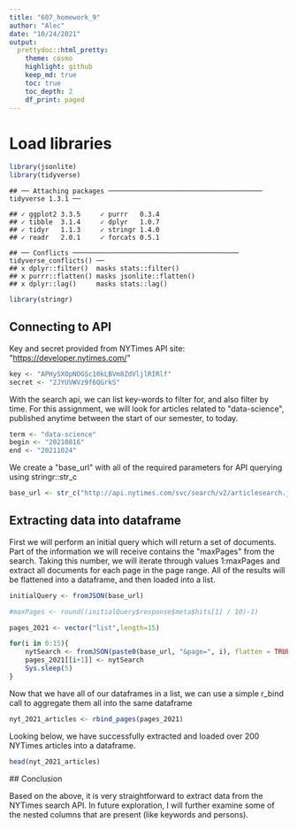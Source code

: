 ```yaml
---
title: "607_homework_9"
author: "Alec"
date: "10/24/2021"
output: 
  prettydoc::html_pretty:
    theme: cosmo
    highlight: github
    keep_md: true
    toc: true
    toc_depth: 2
    df_print: paged
---
```




# Load libraries


```r
library(jsonlite)
library(tidyverse)
```

```
## ── Attaching packages ─────────────────────────────────────── tidyverse 1.3.1 ──
```

```
## ✓ ggplot2 3.3.5     ✓ purrr   0.3.4
## ✓ tibble  3.1.4     ✓ dplyr   1.0.7
## ✓ tidyr   1.1.3     ✓ stringr 1.4.0
## ✓ readr   2.0.1     ✓ forcats 0.5.1
```

```
## ── Conflicts ────────────────────────────────────────── tidyverse_conflicts() ──
## x dplyr::filter()  masks stats::filter()
## x purrr::flatten() masks jsonlite::flatten()
## x dplyr::lag()     masks stats::lag()
```

```r
library(stringr)
```


## Connecting to API

Key and secret provided from NYTimes API site: "https://developer.nytimes.com/"


```r
key <- "APHySXOpNOGSc10kLBVm8ZdVljlRIRlf"
secret <- "2JYUVWVz9f6QGrkS"
```

With the search api, we can list key-words to filter for, and also filter by time. For this assignment, we will look for articles related to "data-science", published anytime between the start of our semester, to today.


```r
term <- "data-science"
begin <- "20210816"
end <- "20211024"
```

We create a "base_url" with all of the required parameters for API querying using stringr::str_c


```r
base_url <- str_c("http://api.nytimes.com/svc/search/v2/articlesearch.json?q=", term, "&begin_date=", begin, "&end_date=", end, "&facet_filter=true&api-key=", key, sep="")
```

## Extracting data into dataframe

First we will perform an initial query which will return a set of documents. Part of the information we will receive contains the "maxPages" from the search. Taking this number, we will iterate through values 1:maxPages and extract all documents for each page in the page range. All of the results will be flattened into a dataframe, and then loaded into a list.


```r
initialQuery <- fromJSON(base_url)

#maxPages <- round((initialQuery$response$meta$hits[1] / 10)-1) 

pages_2021 <- vector("list",length=15)

for(i in 0:15){
    nytSearch <- fromJSON(paste0(base_url, "&page=", i), flatten = TRUE) %>% data.frame()
    pages_2021[[i+1]] <- nytSearch
    Sys.sleep(5)
}
```

Now that we have all of our dataframes in a list, we can use a simple r_bind call to aggregate them all into the same dataframe


```r
nyt_2021_articles <- rbind_pages(pages_2021)
```

Looking below, we have successfully extracted and loaded over 200 NYTimes articles into a dataframe.


```r
head(nyt_2021_articles)
```

<div data-pagedtable="false">
  <script data-pagedtable-source type="application/json">
{"columns":[{"label":[""],"name":["_rn_"],"type":[""],"align":["left"]},{"label":["status"],"name":[1],"type":["chr"],"align":["left"]},{"label":["copyright"],"name":[2],"type":["chr"],"align":["left"]},{"label":["response.docs.abstract"],"name":[3],"type":["chr"],"align":["left"]},{"label":["response.docs.web_url"],"name":[4],"type":["chr"],"align":["left"]},{"label":["response.docs.snippet"],"name":[5],"type":["chr"],"align":["left"]},{"label":["response.docs.lead_paragraph"],"name":[6],"type":["chr"],"align":["left"]},{"label":["response.docs.print_section"],"name":[7],"type":["chr"],"align":["left"]},{"label":["response.docs.print_page"],"name":[8],"type":["chr"],"align":["left"]},{"label":["response.docs.source"],"name":[9],"type":["chr"],"align":["left"]},{"label":["response.docs.multimedia"],"name":[10],"type":["list"],"align":["right"]},{"label":["response.docs.keywords"],"name":[11],"type":["list"],"align":["right"]},{"label":["response.docs.pub_date"],"name":[12],"type":["chr"],"align":["left"]},{"label":["response.docs.document_type"],"name":[13],"type":["chr"],"align":["left"]},{"label":["response.docs.news_desk"],"name":[14],"type":["chr"],"align":["left"]},{"label":["response.docs.section_name"],"name":[15],"type":["chr"],"align":["left"]},{"label":["response.docs.type_of_material"],"name":[16],"type":["chr"],"align":["left"]},{"label":["response.docs._id"],"name":[17],"type":["chr"],"align":["left"]},{"label":["response.docs.word_count"],"name":[18],"type":["int"],"align":["right"]},{"label":["response.docs.uri"],"name":[19],"type":["chr"],"align":["left"]},{"label":["response.docs.subsection_name"],"name":[20],"type":["chr"],"align":["left"]},{"label":["response.docs.headline.main"],"name":[21],"type":["chr"],"align":["left"]},{"label":["response.docs.headline.kicker"],"name":[22],"type":["chr"],"align":["left"]},{"label":["response.docs.headline.content_kicker"],"name":[23],"type":["lgl"],"align":["right"]},{"label":["response.docs.headline.print_headline"],"name":[24],"type":["chr"],"align":["left"]},{"label":["response.docs.headline.name"],"name":[25],"type":["lgl"],"align":["right"]},{"label":["response.docs.headline.seo"],"name":[26],"type":["lgl"],"align":["right"]},{"label":["response.docs.headline.sub"],"name":[27],"type":["lgl"],"align":["right"]},{"label":["response.docs.byline.original"],"name":[28],"type":["chr"],"align":["left"]},{"label":["response.docs.byline.person"],"name":[29],"type":["list"],"align":["right"]},{"label":["response.docs.byline.organization"],"name":[30],"type":["chr"],"align":["left"]},{"label":["response.meta.hits"],"name":[31],"type":["int"],"align":["right"]},{"label":["response.meta.offset"],"name":[32],"type":["int"],"align":["right"]},{"label":["response.meta.time"],"name":[33],"type":["int"],"align":["right"]}],"data":[{"1":"OK","2":"Copyright (c) 2021 The New York Times Company. All Rights Reserved.","3":"For the Times food columnist J. Kenji López-Alt, the kitchen is also a lab, where an understanding of a few basics at the molecular level can make a difference in your next dish.","4":"https://www.nytimes.com/2021/08/16/insider/Kenji-Lopez-Alt-science-cooking.html","5":"For the Times food columnist J. Kenji López-Alt, the kitchen is also a lab, where an understanding of a few basics at the molecular level can make a difference in your next dish.","6":"J. Kenji López-Alt, a food columnist for The New York Times, approaches home cooking like a scientist. He explains the basic elements of food like proteins and fat and examines what happens to them on a molecular level during cooking — all in the name of making the best scrambled eggs, the best burger or a perfectly light schnitzel (the secret is vodka, among other things). He is also a James Beard award-winning cookbook author with a popular YouTube channel. Here, he talks about the influences that shaped his cooking, how he views science in the context of food and what he makes at home. This interview has been edited.","7":"A","8":"2","9":"The New York Times","10":"<df[,19] [74 × 19]>","11":"<df[,4] [12 × 4]>","12":"2021-08-16T09:00:12+0000","13":"article","14":"Summary","15":"Times Insider","16":"News","17":"nyt://article/a7a55d45-d694-5ec2-b64d-dffda48dd1aa","18":"800","19":"nyt://article/a7a55d45-d694-5ec2-b64d-dffda48dd1aa","20":"NA","21":"Cooking With a Dash of Science","22":"Times Insider","23":"NA","24":"Dishes With a Dash of Science","25":"NA","26":"NA","27":"NA","28":"By Katie Van Syckle","29":"<df[,8] [1 × 8]>","30":"NA","31":"365","32":"0","33":"69","_rn_":"1"},{"1":"OK","2":"Copyright (c) 2021 The New York Times Company. All Rights Reserved.","3":"In this episode, we’ll discuss what biopharma companies can learn from the disruption of the last year – harnessing what Accenture calls ‘New Science’ to rapidly discover and deliver revolutionary treatments to patients. Listen to learn more.","4":"https://www.nytimes.com/paidpost/accenture/built-for-change/how-new-science-is-changing-healthcare.html","5":"In this episode, we’ll discuss what biopharma companies can learn from the disruption of the last year – harnessing what Accenture calls ‘New Science’ to rapidly discover and deliver revolutionary treatments to patients. Listen to learn more.","6":"Episode Transcription","7":"NA","8":"NA","9":"NA","10":"<df[,0] [0 × 0]>","11":"<df[,0] [0 × 0]>","12":"2021-10-14T21:07:21+0000","13":"paidpost","14":"","15":"T Brand","16":"NA","17":"nyt://paidpost/5708ddaa-0d09-5e53-8161-8bf42790b533","18":"4965","19":"nyt://paidpost/5708ddaa-0d09-5e53-8161-8bf42790b533","20":"NA","21":"How ‘New Science’ Is Changing Healthcare","22":"Episode 8","23":"NA","24":"NA","25":"NA","26":"NA","27":"NA","28":"NA","29":"<df[,0] [0 × 0]>","30":"NA","31":"365","32":"0","33":"69","_rn_":"2"},{"1":"OK","2":"Copyright (c) 2021 The New York Times Company. All Rights Reserved.","3":"How could that change our understanding about, for starters, chronic disease, aging and obesity?","4":"https://www.nytimes.com/2021/09/14/magazine/calories-weight-age.html","5":"How could that change our understanding about, for starters, chronic disease, aging and obesity?","6":"It’s simple, we are often told: All you have to do to maintain a healthy weight is ensure that the number of calories you ingest stays the same as the number of calories you expend. If you take in more calories, or energy, than you use, you gain weight; if the output is greater than the input, you lose it. But while we’re often conscious of burning calories when we’re working out, 55 to 70 percent of what we eat and drink actually goes toward fueling all the invisible chemical reactions that take place in our body to keep us alive. “We think about metabolism as just being about exercise, but it’s so much more than that,” says Herman Pontzer, an associate professor of evolutionary anthropology at Duke University. “It’s literally the running total of how busy your cells are throughout the day.” Figuring out your total energy expenditure tells you how many calories you need to stay alive. But it also tells you “how the body is functioning,” Pontzer says. “There is no more direct measure of that than energy expenditure.”","7":"MM","8":"14","9":"The New York Times","10":"<df[,19] [74 × 19]>","11":"<df[,4] [7 × 4]>","12":"2021-09-14T09:00:11+0000","13":"article","14":"Magazine","15":"Magazine","16":"News","17":"nyt://article/8aa8d161-97e7-5c9f-b5c9-620186c2dec0","18":"1414","19":"nyt://article/8aa8d161-97e7-5c9f-b5c9-620186c2dec0","20":"NA","21":"The New Science on How We Burn Calories","22":"Studies Show","23":"NA","24":"The New Science on How We Burn Calories","25":"NA","26":"NA","27":"NA","28":"By Kim Tingley","29":"<df[,8] [1 × 8]>","30":"NA","31":"365","32":"0","33":"69","_rn_":"3"},{"1":"OK","2":"Copyright (c) 2021 The New York Times Company. All Rights Reserved.","3":"The National Counterintelligence and Security Center said American companies needed to better secure critical technologies as Beijing seeks to dominate the so-called bioeconomy.","4":"https://www.nytimes.com/2021/10/22/us/politics/china-genetic-data-collection.html","5":"The National Counterintelligence and Security Center said American companies needed to better secure critical technologies as Beijing seeks to dominate the so-called bioeconomy.","6":"BETHESDA, Md. — Chinese firms are collecting genetic data from around the world, part of an effort by the Chinese government and companies to develop the world’s largest bio-database, American intelligence officials reported on Friday.","7":"A","8":"9","9":"The New York Times","10":"<df[,19] [74 × 19]>","11":"<df[,4] [7 × 4]>","12":"2021-10-22T13:12:20+0000","13":"article","14":"Washington","15":"U.S.","16":"News","17":"nyt://article/42108ea1-2aa4-51bd-8099-e1487e754f46","18":"871","19":"nyt://article/42108ea1-2aa4-51bd-8099-e1487e754f46","20":"Politics","21":"U.S. Warns of Efforts by China to Collect Genetic Data","22":"NA","23":"NA","24":"U.S. Warns of Plan by the Chinese to Collect Genetic Data From Around the World","25":"NA","26":"NA","27":"NA","28":"By Julian E. Barnes","29":"<df[,8] [1 × 8]>","30":"NA","31":"365","32":"0","33":"69","_rn_":"4"},{"1":"OK","2":"Copyright (c) 2021 The New York Times Company. All Rights Reserved.","3":"The political dysfunction that holds America hostage also holds science hostage.","4":"https://www.nytimes.com/2021/09/10/opinion/covid-science-trust-us.html","5":"The political dysfunction that holds America hostage also holds science hostage.","6":"In the winter of 1848, a 26-year-old Prussian pathologist named Rudolf Virchow was sent to investigate a typhus epidemic raging in Upper Silesia, in what is now mostly Poland.","7":"SR","8":"2","9":"The New York Times","10":"<df[,19] [73 × 19]>","11":"<df[,4] [7 × 4]>","12":"2021-09-10T09:00:14+0000","13":"article","14":"OpEd","15":"Opinion","16":"Op-Ed","17":"nyt://article/0d70e775-40f2-5f55-86d5-a245d8c5ae96","18":"1265","19":"nyt://article/0d70e775-40f2-5f55-86d5-a245d8c5ae96","20":"NA","21":"Science Alone Can’t Heal a Sick Society","22":"Guest Essay","23":"NA","24":"Science Alone Can’t Heal a Sick Society","25":"NA","26":"NA","27":"NA","28":"By Jay S. Kaufman","29":"<df[,8] [1 × 8]>","30":"NA","31":"365","32":"0","33":"69","_rn_":"5"},{"1":"OK","2":"Copyright (c) 2021 The New York Times Company. All Rights Reserved.","3":"The responsibility for making decisions about getting boosters in some cases has shifted onto individuals and their doctors.","4":"https://www.nytimes.com/2021/09/24/opinion/covid-booster-shots.html","5":"The responsibility for making decisions about getting boosters in some cases has shifted onto individuals and their doctors.","6":"There’s finally a decision on which Americans should get booster shots against Covid-19. Unfortunately, some of the new federal recommendations go well beyond the data and foist the decision of appropriateness onto individuals and their doctors. And by expanding booster eligibility to a huge swath of the population, the Biden administration risks undermining confidence in vaccines.","7":"NA","8":"NA","9":"The New York Times","10":"<df[,19] [74 × 19]>","11":"<df[,4] [3 × 4]>","12":"2021-09-24T23:36:11+0000","13":"article","14":"OpEd","15":"Opinion","16":"Op-Ed","17":"nyt://article/1c770e0b-180c-51ec-ae77-d23155bed3b2","18":"979","19":"nyt://article/1c770e0b-180c-51ec-ae77-d23155bed3b2","20":"NA","21":"New Guidance on Booster Shots Gets Ahead of the Science","22":"Guest Essay","23":"NA","24":"NA","25":"NA","26":"NA","27":"NA","28":"By Megan L. Ranney and Jeremy Samuel Faust","29":"<df[,8] [2 × 8]>","30":"NA","31":"365","32":"0","33":"69","_rn_":"6"}],"options":{"columns":{"min":{},"max":[10]},"rows":{"min":[10],"max":[10]},"pages":{}}}
  </script>
</div>
## Conclusion

Based on the above, it is very straightforward to extract data from the NYTimes search API. In future exploration, I will further examine some of the nested columns that are present (like keywords and persons).


